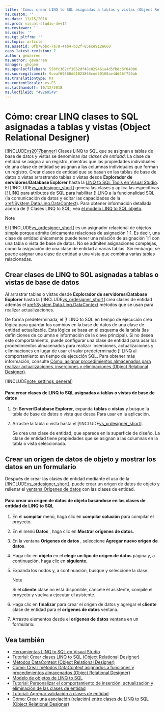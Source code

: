 ```yaml
---
title: 'Cómo: crear LINQ to SQL asignadas a tablas y vistas (Object Relational Designer) que las clases | Microsoft Docs'
ms.custom: ''
ms.date: 11/15/2016
ms.prod: visual-studio-dev14
ms.reviewer: ''
ms.suite: ''
ms.tgt_pltfrm: ''
ms.topic: article
ms.assetid: 0fb78bbc-7a78-4ab4-b32f-85ece912e660
caps.latest.revision: 7
author: gewarren
ms.author: gewarren
manager: ghogen
ms.openlocfilehash: 550fc362cf1652df48e029461a4d5fbdc6f04006
ms.sourcegitcommit: 9ceaf69568d61023868ced59108ae4dd46f720ab
ms.translationtype: MT
ms.contentlocale: es-ES
ms.lasthandoff: 10/12/2018
ms.locfileid: "49269549"
---
```

# <a name="how-to-create-linq-to-sql-classes-mapped-to-tables-and-views-or-designer"></a>Cómo: crear LINQ clases to SQL asignadas a tablas y vistas (Object Relational Designer)
[!INCLUDE[vs2017banner](../includes/vs2017banner.md)]
Clases LINQ to SQL que se asignan a tablas de base de datos y vistas se denominan *las clases de entidad*. La clase de entidad se asigna a un registro, mientras que las propiedades individuales de una clase de entidad se asignan a las columnas individuales que forman un registro. Crear clases de entidad que se basan en las tablas de base de datos o vistas arrastrando tablas o vistas desde **Explorador de servidores**/**Database Explorer** hasta la [LINQ to SQL Tools en Visual Studio](../data-tools/linq-to-sql-tools-in-visual-studio2.md). El [!INCLUDE[vs_ordesigner_short](../includes/vs-ordesigner-short-md.md)] genera las clases y aplica las específicas [! LINQ para atributos de SQL para habilitar [! LINQ a la funcionalidad SQL (la comunicación de datos y editar las capacidades de la <xref:System.Data.Linq.DataContext>). Para obtener información detallada acerca de [! Clases LINQ to SQL, vea [el modelo LINQ to SQL objeto](http://msdn.microsoft.com/library/81dd0c37-e2a4-4694-83b0-f2e49e693810).

> [!NOTE]
> El [!INCLUDE[vs_ordesigner_short](../includes/vs-ordesigner-short-md.md)] es un asignador relacional de objetos simple porque admite únicamente relaciones de asignación 1:1. Es decir, una clase de entidad únicamente puede tener una relación de asignación 1:1 con una tabla o vista de base de datos. No se admiten asignaciones complejas, como la asignación de una clase de entidad a varias tablas. Sin embargo, se puede asignar una clase de entidad a una vista que combina varias tablas relacionadas.

## <a name="create-linq-to-sql-classes-that-are-mapped-to-database-tables-or-views"></a>Crear clases de LINQ to SQL asignadas a tablas o vistas de base de datos
 Al arrastrar tablas o vistas desde **Explorador de servidores**/**Database Explorer** hasta la [!INCLUDE[vs_ordesigner_short](../includes/vs-ordesigner-short-md.md)] crea clases de entidad además el <xref:System.Data.Linq.DataContext> métodos que se usan para realizar actualizaciones.

 De forma predeterminada, el [! LINQ to SQL en tiempo de ejecución crea lógica para guardar los cambios en la base de datos de una clase de entidad actualizable. Esta lógica se basa en el esquema de la tabla (las definiciones de columna e información de la clave principal). Si no desea este comportamiento, puede configurar una clase de entidad para usar los procedimientos almacenados para realizar inserciones, actualizaciones y eliminaciones en lugar de usar el valor predeterminado [! LINQ al comportamiento en tiempo de ejecución SQL. Para obtener más información, consulte [Cómo: asignar procedimientos almacenados para realizar actualizaciones, inserciones y eliminaciones (Object Relational Designer)](../data-tools/how-to-assign-stored-procedures-to-perform-updates-inserts-and-deletes-o-r-designer.md).

 [!INCLUDE[note_settings_general](../includes/note-settings-general-md.md)]

#### <a name="to-create-linq-to-sql-classes-that-are-mapped-to-database-tables-or-views"></a>Para crear clases de LINQ to SQL asignadas a tablas o vistas de base de datos

1.  En **Server**/**Database Explorer**, expanda **tablas** o **vistas** y busque la tabla de base de datos o vista que desea Para usar en la aplicación.

2.  Arrastre la tabla o vista hasta el [!INCLUDE[vs_ordesigner_short](../includes/vs-ordesigner-short-md.md)].

     Se crea una clase de entidad, que aparece en la superficie de diseño. La clase de entidad tiene propiedades que se asignan a las columnas en la tabla o vista seleccionada.

## <a name="create-an-object-data-source-and-display-the-data-on-a-form"></a>Crear un origen de datos de objeto y mostrar los datos en un formulario
 Después de crear las clases de entidad mediante el uso de la [!INCLUDE[vs_ordesigner_short](../includes/vs-ordesigner-short-md.md)], puede crear un origen de datos de objeto y rellenar el [ventana Orígenes de datos](http://msdn.microsoft.com/library/0d20f699-cc95-45b3-8ecb-c7edf1f67992) con las clases de entidad.

#### <a name="to-create-an-object-data-source-based-on-linq-to-sql-entity-classes"></a>Para crear un origen de datos de objeto basándose en las clases de entidad de LINQ to SQL

1.  En el **compilar** menú, haga clic en **compilar solución** para compilar el proyecto.

2.  En el menú **Datos** , haga clic en **Mostrar orígenes de datos**.

3.  En la ventana **Orígenes de datos** , seleccione **Agregar nuevo origen de datos**.

4.  Haga clic en **objeto** en el **elegir un tipo de origen de datos** página y, a continuación, haga clic en **siguiente**.

5.  Expanda los nodos y, a continuación, busque y seleccione la clase.

    > [!NOTE]
    > Si el **cliente** clase no está disponible, cancele el asistente, compile el proyecto y vuelva a ejecutar el asistente.

6.  Haga clic en **finalizar** para crear el origen de datos y agregar el **cliente** clase de entidad para el **orígenes de datos** ventana.

7.  Arrastre elementos desde el **orígenes de datos** ventana en un formulario.

## <a name="see-also"></a>Vea también

- [Herramientas LINQ to SQL en Visual Studio](../data-tools/linq-to-sql-tools-in-visual-studio2.md)
- [Tutorial: Crear clases LINQ to SQL (Object Relational Designer)](http://msdn.microsoft.com/library/35aad4a4-2e8a-46e2-ae09-5fbfd333c233)
- [Métodos DataContext (Object Relational Designer)](../data-tools/datacontext-methods-o-r-designer.md)
- [Cómo: Crear métodos DataContext asignados a funciones y procedimientos almacenados (Object Relational Designer)](../data-tools/how-to-create-datacontext-methods-mapped-to-stored-procedures-and-functions-o-r-designer.md)
- [Modelo de objetos de LINQ to SQL](http://msdn.microsoft.com/library/81dd0c37-e2a4-4694-83b0-f2e49e693810)
- [Tutorial: Personalizar el comportamiento de inserción, actualización y eliminación de las clases de entidad](../data-tools/walkthrough-customizing-the-insert-update-and-delete-behavior-of-entity-classes.md)
- [Tutorial: Agregar validación a clases de entidad](http://msdn.microsoft.com/library/85b06a02-b2e3-4534-95b8-d077c8d4c1d7)
- [Cómo: Crear una asociación (relación) entre clases de LINQ to SQL (Object Relational Designer)](../data-tools/how-to-create-an-association-relationship-between-linq-to-sql-classes-o-r-designer.md)